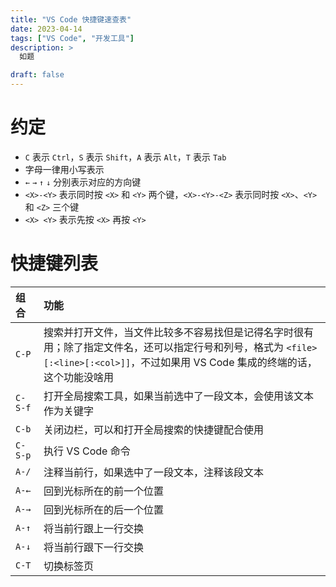 ```yaml
---
title: "VS Code 快捷键速查表"
date: 2023-04-14
tags: ["VS Code", "开发工具"]
description: >
  如题

draft: false
---
```


# 约定

* `C` 表示 `Ctrl`，`S` 表示 `Shift`，`A` 表示 `Alt`，`T` 表示 `Tab`
* 字母一律用小写表示
* `←` `→` `↑` `↓` 分别表示对应的方向键
* `<X>-<Y>` 表示同时按 `<X>` 和 `<Y>` 两个键，`<X>-<Y>-<Z>` 表示同时按 `<X>`、`<Y>` 和 `<Z>` 三个键
* `<X> <Y>` 表示先按 `<X>` 再按 `<Y>`

# 快捷键列表

| 组合 | 功能 |
|:----|:----|
| `C-P` | 搜索并打开文件，当文件比较多不容易找但是记得名字时很有用；除了指定文件名，还可以指定行号和列号，格式为 `<file>[:<line>[:<col>]]`，不过如果用 VS Code 集成的终端的话，这个功能没啥用 |
| `C-S-f` | 打开全局搜索工具，如果当前选中了一段文本，会使用该文本作为关键字 |
| `C-b` | 关闭边栏，可以和打开全局搜索的快捷键配合使用 |
| `C-S-p` | 执行 VS Code 命令 |
| `A-/` | 注释当前行，如果选中了一段文本，注释该段文本 |
| `A-←` | 回到光标所在的前一个位置 |
| `A-→` | 回到光标所在的后一个位置 |
| `A-↑` | 将当前行跟上一行交换 |
| `A-↓` | 将当前行跟下一行交换 |
| `C-T` | 切换标签页 |
